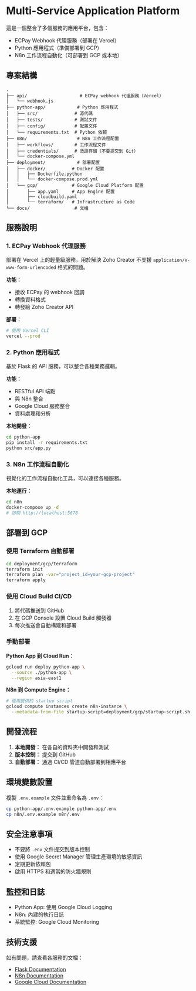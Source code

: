 # Multi-Service Application Platform

這是一個整合了多個服務的應用平台，包含：
- ECPay Webhook 代理服務（部署在 Vercel）
- Python 應用程式（準備部署到 GCP）
- N8n 工作流程自動化（可部署到 GCP 或本地）

## 專案結構

```
.
├── api/                    # ECPay webhook 代理服務（Vercel）
│   └── webhook.js
├── python-app/            # Python 應用程式
│   ├── src/              # 源代碼
│   ├── tests/            # 測試文件
│   ├── config/           # 配置文件
│   └── requirements.txt  # Python 依賴
├── n8n/                   # N8n 工作流程配置
│   ├── workflows/        # 工作流程文件
│   ├── credentials/      # 憑證存儲（不要提交到 Git）
│   └── docker-compose.yml
├── deployment/            # 部署配置
│   ├── docker/          # Docker 配置
│   │   ├── Dockerfile.python
│   │   └── docker-compose.prod.yml
│   └── gcp/             # Google Cloud Platform 配置
│       ├── app.yaml     # App Engine 配置
│       ├── cloudbuild.yaml
│       └── terraform/   # Infrastructure as Code
└── docs/                 # 文檔

```

## 服務說明

### 1. ECPay Webhook 代理服務

部署在 Vercel 上的輕量級服務，用於解決 Zoho Creator 不支援 `application/x-www-form-urlencoded` 格式的問題。

**功能：**
- 接收 ECPay 的 webhook 回調
- 轉換資料格式
- 轉發給 Zoho Creator API

**部署：**
```bash
# 使用 Vercel CLI
vercel --prod
```

### 2. Python 應用程式

基於 Flask 的 API 服務，可以整合各種業務邏輯。

**功能：**
- RESTful API 端點
- 與 N8n 整合
- Google Cloud 服務整合
- 資料處理和分析

**本地開發：**
```bash
cd python-app
pip install -r requirements.txt
python src/app.py
```

### 3. N8n 工作流程自動化

視覺化的工作流程自動化工具，可以連接各種服務。

**本地運行：**
```bash
cd n8n
docker-compose up -d
# 訪問 http://localhost:5678
```

## 部署到 GCP

### 使用 Terraform 自動部署

```bash
cd deployment/gcp/terraform
terraform init
terraform plan -var="project_id=your-gcp-project"
terraform apply
```

### 使用 Cloud Build CI/CD

1. 將代碼推送到 GitHub
2. 在 GCP Console 設置 Cloud Build 觸發器
3. 每次推送會自動構建和部署

### 手動部署

**Python App 到 Cloud Run：**
```bash
gcloud run deploy python-app \
  --source ./python-app \
  --region asia-east1
```

**N8n 到 Compute Engine：**
```bash
# 使用提供的 startup script
gcloud compute instances create n8n-instance \
  --metadata-from-file startup-script=deployment/gcp/startup-script.sh
```

## 開發流程

1. **本地開發：** 在各自的資料夾中開發和測試
2. **版本控制：** 提交到 GitHub
3. **自動部署：** 通過 CI/CD 管道自動部署到相應平台

## 環境變數設置

複製 `.env.example` 文件並重命名為 `.env`：

```bash
cp python-app/.env.example python-app/.env
cp n8n/.env.example n8n/.env
```

## 安全注意事項

- 不要將 `.env` 文件提交到版本控制
- 使用 Google Secret Manager 管理生產環境的敏感資訊
- 定期更新依賴包
- 啟用 HTTPS 和適當的防火牆規則

## 監控和日誌

- Python App: 使用 Google Cloud Logging
- N8n: 內建的執行日誌
- 系統監控: Google Cloud Monitoring

## 技術支援

如有問題，請查看各服務的文檔：
- [Flask Documentation](https://flask.palletsprojects.com/)
- [N8n Documentation](https://docs.n8n.io/)
- [Google Cloud Documentation](https://cloud.google.com/docs)

